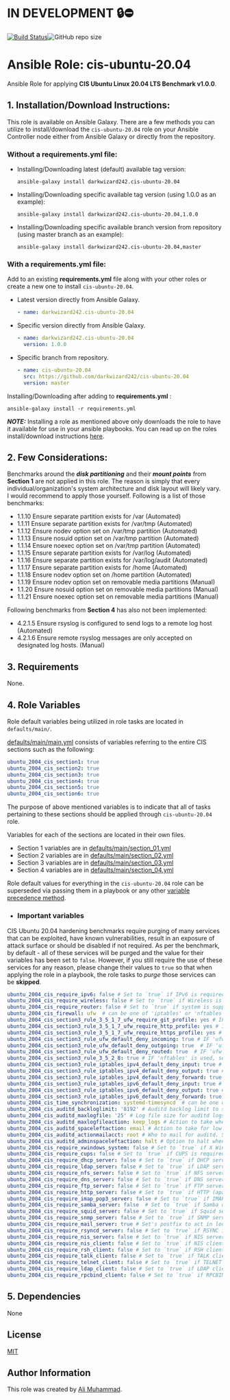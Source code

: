 # IN DEVELOPMENT :lock::no_entry:

[![Build Status](https://travis-ci.com/darkwizard242/cis-ubuntu-20.04.svg?branch=feature_cis-ubuntu-20.04-development)](https://travis-ci.com/darkwizard242/cis-ubuntu-20.04)![GitHub repo size](https://img.shields.io/github/repo-size/darkwizard242/cis-ubuntu-20.04?color=orange&style=flat-square)

# Ansible Role: cis-ubuntu-20.04

Ansible Role for applying **CIS Ubuntu Linux 20.04 LTS Benchmark v1.0.0**.

## 1\. Installation/Download Instructions:

This role is available on Ansible Galaxy. There are a few methods you can utilize to install/download the `cis-ubuntu-20.04` role on your Ansible Controller node either from Ansible Galaxy or directly from the repository.

### Without a requirements.yml file:

- Installing/Downloading latest (default) available tag version:

  ```shell
  ansible-galaxy install darkwizard242.cis-ubuntu-20.04
  ```

- Installing/Downloading specific available tag version (using 1.0.0 as an example):

  ```shell
  ansible-galaxy install darkwizard242.cis-ubuntu-20.04,1.0.0
  ```

- Installing/Downloading specific available branch version from repository (using master branch as an example):

  ```shell
  ansible-galaxy install darkwizard242.cis-ubuntu-20.04,master
  ```

### With a requirements.yml file:

Add to an existing **requirements.yml** file along with your other roles or create a new one to install `cis-ubuntu-20.04`.

- Latest version directly from Ansible Galaxy.

  ```yaml
  - name: darkwizard242.cis-ubuntu-20.04
  ```

- Specific version directly from Ansible Galaxy.

  ```yaml
  - name: darkwizard242.cis-ubuntu-20.04
    version: 1.0.0
  ```

- Specific branch from repository.

  ```yaml
  - name: cis-ubuntu-20.04
    src: https://github.com/darkwizard242/cis-ubuntu-20.04
    version: master
  ```

Installing/Downloading after adding to **requirements.yml** :

```shell
ansible-galaxy install -r requirements.yml
```

**_NOTE:_** Installing a role as mentioned above only downloads the role to have it available for use in your ansible playbooks. You can read up on the roles install/download instructions [here](https://galaxy.ansible.com/docs/using/installing.html).

## 2\. Few Considerations:

Benchmarks around the **_disk partitioning_** and their **_mount points_** from **Section 1** are not applied in this role. The reason is simply that every individual/organization's system architecture and disk layout will likely vary. I would recommend to apply those yourself. Following is a list of those benchmarks:

- 1.1.10 Ensure separate partition exists for /var (Automated)
- 1.1.11 Ensure separate partition exists for /var/tmp (Automated)
- 1.1.12 Ensure nodev option set on /var/tmp partition (Automated)
- 1.1.13 Ensure nosuid option set on /var/tmp partition (Automated)
- 1.1.14 Ensure noexec option set on /var/tmp partition (Automated)
- 1.1.15 Ensure separate partition exists for /var/log (Automated)
- 1.1.16 Ensure separate partition exists for /var/log/audit (Automated)
- 1.1.17 Ensure separate partition exists for /home (Automated)
- 1.1.18 Ensure nodev option set on /home partition (Automated)
- 1.1.19 Ensure nodev option set on removable media partitions (Manual)
- 1.1.20 Ensure nosuid option set on removable media partitions (Manual)
- 1.1.21 Ensure noexec option set on removable media partitions (Manual)

Following benchmarks from **Section 4** has also not been implemented:

- 4.2.1.5 Ensure rsyslog is configured to send logs to a remote log host (Automated)
- 4.2.1.6 Ensure remote rsyslog messages are only accepted on designated log hosts. (Manual)

## 3\. Requirements

None.

## 4\. Role Variables

Role default variables being utilized in role tasks are located in `defaults/main/`.

[defaults/main/main.yml](https://github.com/darkwizard242/cis-ubuntu-20.04/blob/master/defaults/main/main.yml) consists of variables referring to the entire CIS sections such as the following:

```yaml
ubuntu_2004_cis_section1: true
ubuntu_2004_cis_section2: true
ubuntu_2004_cis_section3: true
ubuntu_2004_cis_section4: true
ubuntu_2004_cis_section5: true
ubuntu_2004_cis_section6: true
```

The purpose of above mentioned variables is to indicate that all of tasks pertaining to these sections should be applied through `cis-ubuntu-20.04` role.

Variables for each of the sections are located in their own files.

- Section 1 variables are in [defaults/main/section_01.yml](https://github.com/darkwizard242/cis-ubuntu-20.04/blob/master/defaults/main/section_01.yml)
- Section 2 variables are in [defaults/main/section_02.yml](https://github.com/darkwizard242/cis-ubuntu-20.04/blob/master/defaults/main/section_02.yml)
- Section 3 variables are in [defaults/main/section_03.yml](https://github.com/darkwizard242/cis-ubuntu-20.04/blob/master/defaults/main/section_03.yml)
- Section 4 variables are in [defaults/main/section_04.yml](https://github.com/darkwizard242/cis-ubuntu-20.04/blob/master/defaults/main/section_04.yml)

Role default values for everything in the `cis-ubuntu-20.04` role can be superseded via passing them in a playbook or any other [variable precedence method](https://docs.ansible.com/ansible/latest/user_guide/playbooks_variables.html#variable-precedence-where-should-i-put-a-variable).

- ### Important variables

CIS Ubuntu 20.04 hardening benchmarks require purging of many services that can be exploited, have known vulnerabilities, result in an exposure of attack surface or should be disabled if not required. As per the benchmark, by default - all of these services will be purged and the value for their variables has been set to `false`. However, if you still require the use of these services for any reason, please change their values to `true` so that when applying the role in a playbook, the role tasks to _purge_ those services can be **skipped**.

```yaml
ubuntu_2004_cis_require_ipv6: false # Set to `true` if IPv6 is required.
ubuntu_2004_cis_require_wireless: false # Set to `true` if Wireless is required.
ubuntu_2004_cis_require_router: false # Set to `true` if system is supposed to act as a router.
ubuntu_2004_cis_firewall: ufw  # can be one of 'iptables' or 'nftables' or 'ufw'.
ubuntu_2004_cis_section3_rule_3_5_1_7_ufw_require_git_profile: yes # IF 'ufw' is used, setting to 'yes' allows for a UFW git application profile to be configured and allowed.
ubuntu_2004_cis_section3_rule_3_5_1_7_ufw_require_http_profile: yes # IF 'ufw' is used, setting to 'yes' allows for a UFW HTTP application profile to be configured and allowed.
ubuntu_2004_cis_section3_rule_3_5_1_7_ufw_require_https_profile: yes # IF 'ufw' is used, setting to 'yes' allows for a UFW HTTPS application profile to be configured and allowed.
ubuntu_2004_cis_section3_rule_ufw_default_deny_incoming: true # IF 'ufw' is used, setting to 'true' will deny all incoming connections by default. Operates same as `ufw default deny incoming`. Set to `false` if you don't require this to be applied.
ubuntu_2004_cis_section3_rule_ufw_default_deny_outgoing: true  # IF 'ufw' is used, setting to 'true' will deny all outgoing connections by default. Operates same as `ufw default deny outgoing`. Set to `false` if you don't require this to be applied.
ubuntu_2004_cis_section3_rule_ufw_default_deny_routed: true  # IF 'ufw' is used, setting to 'true' will deny all routed connections by default. Operates same as `ufw default deny routed`. Set to `false` if you don't require this to be applied.
ubuntu_2004_cis_section3_rule_3_5_2_8: true # IF 'nftables' is used, setting to 'true' will deny all input/forward/output connections by default, leaving the system unreachable. Set to `false` if you don't require this to be applied or to lose connectivity.
ubuntu_2004_cis_section3_rule_iptables_ipv4_default_deny_input: true # IF 'iptables' is used, setting to 'true' will deny all inbound connections on ipv4 by default, leaving the system unreachable. Set to `false` if you don't require this to be applied or to lose connectivity.
ubuntu_2004_cis_section3_rule_iptables_ipv4_default_deny_output: true # IF 'iptables' is used, setting to 'true' will deny all outbound connections on ipv4 by default, leaving the system unreachable. Set to `false` if you don't require this to be applied or to lose connectivity.
ubuntu_2004_cis_section3_rule_iptables_ipv4_default_deny_forward: true # IF 'iptables' is used, setting to 'true' will deny all forward connections on ipv4 by default, leaving the system unreachable. Set to `false` if you don't require this to be applied or to lose connectivity.
ubuntu_2004_cis_section3_rule_iptables_ipv6_default_deny_input: true # IF 'iptables' is used and ipv6 is enabled, setting to 'true' will deny all inbound connections on ipv4 by default, leaving the system unreachable. Set to `false` if you don't require this to be applied or to lose connectivity.
ubuntu_2004_cis_section3_rule_iptables_ipv6_default_deny_output: true # IF 'iptables' is used and ipv6 is enabled, setting to 'true' will deny all outbound connections on ipv4 by default, leaving the system unreachable. Set to `false` if you don't require this to be applied or to lose connectivity.
ubuntu_2004_cis_section3_rule_iptables_ipv6_default_deny_forward: true # IF 'iptables' is used and ipv6 is enabled, setting to 'true' will deny all forward connections on ipv4 by default, leaving the system unreachable. Set to `false` if you don't require this to be applied or to lose connectivity.
ubuntu_2004_cis_time_synchronization: systemd-timesyncd  # can be one of 'ntp' or 'chrony' or 'systemd-timesyncd'.
ubuntu_2004_cis_auditd_backloglimit: '8192' # Auditd backlog limit to store sufficient records at boot time.
ubuntu_2004_cis_auditd_maxlogfile: '25' # Log file size for auditd logs. Set as appropriate.
ubuntu_2004_cis_auditd_maxlogfileaction: keep_logs # Action to take when auditd logs have reached max size. Set as appropriate.
ubuntu_2004_cis_auditd_spaceleftaction: email # Action to take for low space left for auditd. Set as appropriate.
ubuntu_2004_cis_auditd_actionmailacct: root # Who to mail for auditd. Set as appropriate.
ubuntu_2004_cis_auditd_adminspaceleftaction: halt # Option to halt when audit logs are full. Set as appropriate.
ubuntu_2004_cis_require_xwindows_system: false # Set to `true` if X Windows System is required.
ubuntu_2004_cis_require_cups: false # Set to `true` if CUPS is required.
ubuntu_2004_cis_require_dhcp_server: false # Set to `true` if DHCP server is required.
ubuntu_2004_cis_require_ldap_server: false # Set to `true` if LDAP server is required.
ubuntu_2004_cis_require_nfs_server: false # Set to `true` if NFS server is required.
ubuntu_2004_cis_require_dns_server: false # Set to `true` if DNS server is required.
ubuntu_2004_cis_require_ftp_server: false # Set to `true` if FTP server is required.
ubuntu_2004_cis_require_http_server: false # Set to `true` if HTTP (apache2) server is required.
ubuntu_2004_cis_require_imap_pop3_server: false # Set to `true` if IMAP and POP3 servers are required.
ubuntu_2004_cis_require_samba_server: false  # Set to `true` if Samba daemon is required.
ubuntu_2004_cis_require_squid_server: false # Set to `true` if Squid server is required.
ubuntu_2004_cis_require_snmp_server: false # Set to `true` if SNMP server is required.
ubuntu_2004_cis_require_mail_server: true # Set's postfix to act in local-only mode.
ubuntu_2004_cis_require_rsyncd_server: false # Set to `true` if RSYNC is required.
ubuntu_2004_cis_require_nis_server: false # Set to `true` if NIS server is required.
ubuntu_2004_cis_require_nis_client: false # Set to `true` if NIS client is required.
ubuntu_2004_cis_require_rsh_client: false # Set to `true` if RSH client is required.
ubuntu_2004_cis_require_talk_client: false # Set to `true` if TALK client is required.
ubuntu_2004_cis_require_telnet_client: false # Set to `true` if TELNET client is required.
ubuntu_2004_cis_require_ldap_client: false # Set to `true` if LDAP client is required.
ubuntu_2004_cis_require_rpcbind_client: false # Set to `true` if RPCBIND client is required.
```

## 5\. Dependencies

None

## License

[MIT](https://github.com/darkwizard242/cis-ubuntu-20.04/blob/master/LICENSE)

## Author Information

This role was created by [Ali Muhammad](https://www.linkedin.com/in/ali-muhammad-759791130/).

